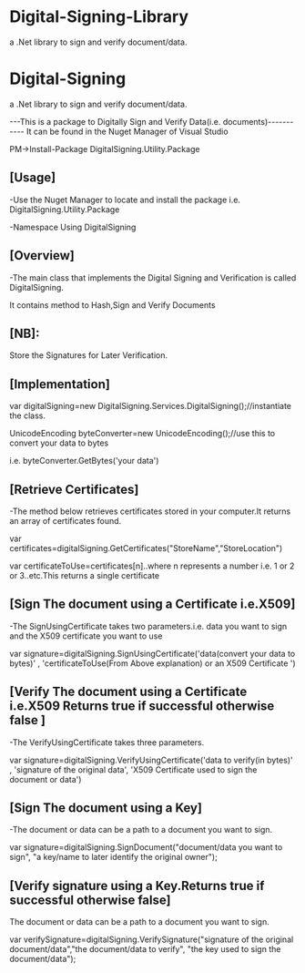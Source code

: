 # Digital-Signing-Library
a .Net library to sign and verify document/data.

# Digital-Signing
a .Net library to sign and verify document/data.

---This is a package to  Digitally Sign and Verify Data(i.e. documents)-----------
It can be found in the Nuget Manager of Visual Studio

PM->Install-Package DigitalSigning.Utility.Package 

[Usage]
-------
-Use the Nuget Manager to locate and install the package i.e.
 DigitalSigning.Utility.Package
 
 -Namespace
 Using DigitalSigning

[Overview]
----------
-The main class that implements the Digital Signing and Verification is called DigitalSigning.
 
It contains method to Hash,Sign and Verify Documents

[NB]:
-----
Store the Signatures for Later Verification.

[Implementation]
----------------
var digitalSigning=new DigitalSigning.Services.DigitalSigning();//instantiate the class.

UnicodeEncoding byteConverter=new UnicodeEncoding();//use this to convert your data to bytes 

i.e. byteConverter.GetBytes('your data')

[Retrieve Certificates]
-----------------------
-The method below retrieves certificates stored in your computer.It returns an array of certificates found.

var certificates=digitalSigning.GetCertificates("StoreName","StoreLocation")

var certificateToUse=certificates[n]..where n represents a number i.e. 1 or 2 or 3..etc.This returns a single certificate

[Sign The document using a Certificate i.e.X509]
-----------------------------------------------
-The SignUsingCertificate takes two parameters.i.e. data you want to sign and the X509 certificate you want to use

var signature=digitalSigning.SignUsingCertificate('data(convert your data to bytes)'  ,  'certificateToUse(From Above explanation) or an X509 Certificate ')

[Verify The document using a Certificate i.e.X509 Returns true if successful otherwise false ]
---------------------------------------------------------------------------------------------
-The VerifyUsingCertificate takes three parameters.

var signature=digitalSigning.VerifyUsingCertificate('data to verify(in bytes)' , 'signature of the original data', 'X509 Certificate used to sign the document or data')


[Sign The document using a Key]
------------------------------------------------------------------
-The document or data can be a path to a document you want to sign.

var signature=digitalSigning.SignDocument("document/data you want to sign", "a key/name to later identify the original owner");

[Verify signature using a Key.Returns true if successful otherwise false]
-------------------------------------------------------------
The document or data can be a path to a document you want to sign.

var verifySignature=digitalSigning.VerifySignature("signature of the original document/data","the document/data to verify", "the key used to sign the document/data");
